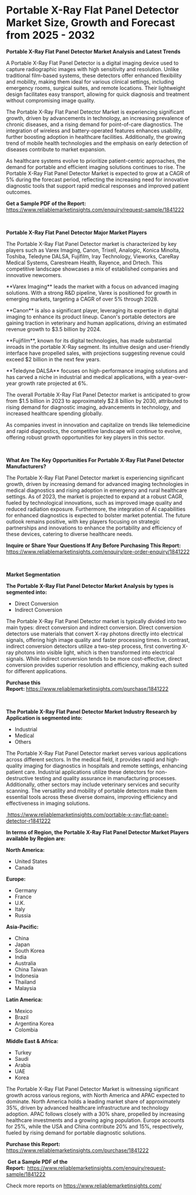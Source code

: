 <p><h1>Portable X-Ray Flat Panel Detector Market Size, Growth and Forecast from 2025 - 2032</h1></p><p><strong>Portable X-Ray Flat Panel Detector Market Analysis and Latest Trends</strong></p>
<p><p>A Portable X-Ray Flat Panel Detector is a digital imaging device used to capture radiographic images with high sensitivity and resolution. Unlike traditional film-based systems, these detectors offer enhanced flexibility and mobility, making them ideal for various clinical settings, including emergency rooms, surgical suites, and remote locations. Their lightweight design facilitates easy transport, allowing for quick diagnosis and treatment without compromising image quality.</p><p>The Portable X-Ray Flat Panel Detector Market is experiencing significant growth, driven by advancements in technology, an increasing prevalence of chronic diseases, and a rising demand for point-of-care diagnostics. The integration of wireless and battery-operated features enhances usability, further boosting adoption in healthcare facilities. Additionally, the growing trend of mobile health technologies and the emphasis on early detection of diseases contribute to market expansion.</p><p>As healthcare systems evolve to prioritize patient-centric approaches, the demand for portable and efficient imaging solutions continues to rise. The Portable X-Ray Flat Panel Detector Market is expected to grow at a CAGR of 5% during the forecast period, reflecting the increasing need for innovative diagnostic tools that support rapid medical responses and improved patient outcomes.</p></p>
<p><strong>Get a Sample PDF of the Report:&nbsp;</strong> <a href="https://www.reliablemarketinsights.com/enquiry/request-sample/1841222?utm_campaign=2883&utm_medium=2&utm_source=Github&utm_content=ia&utm_term=28022025&utm_id=portable-x-ray-flat-panel-detector">https://www.reliablemarketinsights.com/enquiry/request-sample/1841222</a></p>
<p>&nbsp;</p>
<p><strong>Portable X-Ray Flat Panel Detector Major Market Players</strong></p>
<p><p>The Portable X-Ray Flat Panel Detector market is characterized by key players such as Varex Imaging, Canon, Trixell, Analogic, Konica Minolta, Toshiba, Teledyne DALSA, Fujifilm, Iray Technology, Vieworks, CareRay Medical Systems, Carestream Health, Rayence, and Drtech. This competitive landscape showcases a mix of established companies and innovative newcomers.</p><p>**Varex Imaging** leads the market with a focus on advanced imaging solutions. With a strong R&D pipeline, Varex is positioned for growth in emerging markets, targeting a CAGR of over 5% through 2028. </p><p>**Canon** is also a significant player, leveraging its expertise in digital imaging to enhance its product lineup. Canon's portable detectors are gaining traction in veterinary and human applications, driving an estimated revenue growth to $3.5 billion by 2024.</p><p>**Fujifilm**, known for its digital technologies, has made substantial inroads in the portable X-Ray segment. Its intuitive design and user-friendly interface have propelled sales, with projections suggesting revenue could exceed $2 billion in the next few years.</p><p>**Teledyne DALSA** focuses on high-performance imaging solutions and has carved a niche in industrial and medical applications, with a year-over-year growth rate projected at 6%. </p><p>The overall Portable X-Ray Flat Panel Detector market is anticipated to grow from $1.5 billion in 2023 to approximately $2.8 billion by 2030, attributed to rising demand for diagnostic imaging, advancements in technology, and increased healthcare spending globally. </p><p>As companies invest in innovation and capitalize on trends like telemedicine and rapid diagnostics, the competitive landscape will continue to evolve, offering robust growth opportunities for key players in this sector.</p></p>
<p>&nbsp;</p>
<p><strong>What Are The Key Opportunities For Portable X-Ray Flat Panel Detector Manufacturers?</strong></p>
<p><p>The Portable X-Ray Flat Panel Detector market is experiencing significant growth, driven by increasing demand for advanced imaging technologies in medical diagnostics and rising adoption in emergency and rural healthcare settings. As of 2023, the market is projected to expand at a robust CAGR, fueled by technological innovations, such as improved image quality and reduced radiation exposure. Furthermore, the integration of AI capabilities for enhanced diagnostics is expected to bolster market potential. The future outlook remains positive, with key players focusing on strategic partnerships and innovations to enhance the portability and efficiency of these devices, catering to diverse healthcare needs.</p></p>
<p><strong>Inquire or Share Your Questions If Any Before Purchasing This Report:</strong> <a href="https://www.reliablemarketinsights.com/enquiry/pre-order-enquiry/1841222?utm_campaign=2883&utm_medium=2&utm_source=Github&utm_content=ia&utm_term=28022025&utm_id=portable-x-ray-flat-panel-detector">https://www.reliablemarketinsights.com/enquiry/pre-order-enquiry/1841222</a></p>
<p>&nbsp;</p>
<p><strong>Market Segmentation</strong></p>
<p><strong>The Portable X-Ray Flat Panel Detector Market Analysis by types is segmented into:</strong></p>
<p><ul><li>Direct Conversion</li><li>Indirect Conversion</li></ul></p>
<p><p>The Portable X-Ray Flat Panel Detector market is typically divided into two main types: direct conversion and indirect conversion. Direct conversion detectors use materials that convert X-ray photons directly into electrical signals, offering high image quality and faster processing times. In contrast, indirect conversion detectors utilize a two-step process, first converting X-ray photons into visible light, which is then transformed into electrical signals. While indirect conversion tends to be more cost-effective, direct conversion provides superior resolution and efficiency, making each suited for different applications.</p></p>
<p><strong>Purchase this Report:&nbsp;</strong><a href="https://www.reliablemarketinsights.com/purchase/1841222?utm_campaign=2883&utm_medium=2&utm_source=Github&utm_content=ia&utm_term=28022025&utm_id=portable-x-ray-flat-panel-detector">https://www.reliablemarketinsights.com/purchase/1841222</a></p>
<p>&nbsp;</p>
<p><strong>The Portable X-Ray Flat Panel Detector Market Industry Research by Application is segmented into:</strong></p>
<p><ul><li>Industrial</li><li>Medical</li><li>Others</li></ul></p>
<p><p>The Portable X-Ray Flat Panel Detector market serves various applications across different sectors. In the medical field, it provides rapid and high-quality imaging for diagnostics in hospitals and remote settings, enhancing patient care. Industrial applications utilize these detectors for non-destructive testing and quality assurance in manufacturing processes. Additionally, other sectors may include veterinary services and security scanning. The versatility and mobility of portable detectors make them essential tools across these diverse domains, improving efficiency and effectiveness in imaging solutions.</p></p>
<p><a href="https://www.reliablemarketinsights.com/portable-x-ray-flat-panel-detector-r1841222?utm_campaign=2883&utm_medium=2&utm_source=Github&utm_content=ia&utm_term=28022025&utm_id=portable-x-ray-flat-panel-detector">&nbsp;https://www.reliablemarketinsights.com/portable-x-ray-flat-panel-detector-r1841222</a></p>
<p><strong>In terms of Region, the Portable X-Ray Flat Panel Detector Market Players available by Region are:</strong></p>
<p>
    <p> <strong> North America: </strong>
        <ul>
            <li>United States</li>
            <li>Canada</li>
        </ul>
        </p> 
    <p> <strong> Europe: </strong>
        <ul>
            <li>Germany</li>
            <li>France</li>
            <li>U.K.</li>
            <li>Italy</li>
            <li>Russia</li>
        </ul>
        </p> 
    <p> <strong> Asia-Pacific: </strong>
        <ul>
            <li>China</li>
            <li>Japan</li>
            <li>South Korea</li>
            <li>India</li>
            <li>Australia</li>
            <li>China Taiwan</li>
            <li>Indonesia</li>
            <li>Thailand</li>
            <li>Malaysia</li>
        </ul>
        </p> 
    <p> <strong> Latin America: </strong>
        <ul>
            <li>Mexico</li>
            <li>Brazil</li>
            <li>Argentina Korea</li>
            <li>Colombia</li>
        </ul>
        </p> 
    <p> <strong> Middle East & Africa: </strong>
        <ul>
            <li>Turkey</li>
            <li>Saudi</li>
            <li>Arabia</li>
            <li>UAE</li>
            <li>Korea</li>
        </ul>
    </p>
    </p>
<p><p>The Portable X-Ray Flat Panel Detector Market is witnessing significant growth across various regions, with North America and APAC expected to dominate. North America holds a leading market share of approximately 35%, driven by advanced healthcare infrastructure and technology adoption. APAC follows closely with a 30% share, propelled by increasing healthcare investments and a growing aging population. Europe accounts for 25%, while the USA and China contribute 20% and 15%, respectively, fueled by rising demand for portable diagnostic solutions.</p></p>
<p><strong>Purchase this Report: </strong><a href="https://www.reliablemarketinsights.com/purchase/1841222?utm_campaign=2883&utm_medium=2&utm_source=Github&utm_content=ia&utm_term=28022025&utm_id=portable-x-ray-flat-panel-detector">https://www.reliablemarketinsights.com/purchase/1841222</a></p>
<p>&nbsp;<strong>Get a Sample PDF of the Report:&nbsp;&nbsp;</strong><a href="https://www.reliablemarketinsights.com/enquiry/request-sample/1841222?utm_campaign=2883&utm_medium=2&utm_source=Github&utm_content=ia&utm_term=28022025&utm_id=portable-x-ray-flat-panel-detector">https://www.reliablemarketinsights.com/enquiry/request-sample/1841222</a></p>
<p><strong></strong></p>
<p>Check more reports on <a href="https://www.reliablemarketinsights.com/?utm_campaign=2883&utm_medium=2&utm_source=Github&utm_content=ia&utm_term=28022025&utm_id=portable-x-ray-flat-panel-detector">https://www.reliablemarketinsights.com/</a></p>